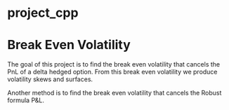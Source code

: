 # project_cpp
# Break Even Volatility

The goal of this project is to find the break even volatility that cancels the PnL of a delta hedged option.
From this break even volatility we produce volatility skews and surfaces.

Another method is to find the break even volatility that cancels the Robust formula P&L. 